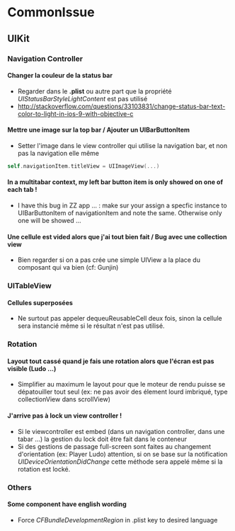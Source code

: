 # CommonIssue

## UIKit
### Navigation Controller
#### Changer la couleur de la status bar
* Regarder dans le **.plist** ou autre part que la propriété _UIStatusBarStyleLightContent_ est pas utilisé
* http://stackoverflow.com/questions/33103831/change-status-bar-text-color-to-light-in-ios-9-with-objective-c

#### Mettre une image sur la top bar / Ajouter un UIBarButtonItem
* Setter l'image dans le view controller qui utilise la navigation bar, et non pas la navigation elle même
``` Swift
self.navigationItem.titleView = UIImageView(...)
```

#### In a multitabar context, my left bar button item is only showed on one of each tab !
* I have this bug in ZZ app ... : make sur your assign a specfic instance to UIBarButtonItem of navigationItem and note the same. Otherwise only one will be showed ...

#### Une cellule est vided alors que j'ai tout bien fait / Bug avec une collection view
* Bien regarder si on a pas crée une simple UIView a la place du composant qui va bien (cf: Gunjin)

### UITableView

#### Cellules superposées
* Ne surtout pas appeler dequeuReusableCell deux fois, sinon la cellule sera instancié même si le résultat n'est pas utilisé.

### Rotation
#### Layout tout cassé quand je fais une rotation alors que l'écran est pas visible (Ludo ...)
* Simplifier au maximum le layout pour que le moteur de rendu puisse se dépatouiller tout seul (ex: ne pas avoir des élement lourd imbriqué, type collectionView dans scrollView)

#### J'arrive pas à lock un view controller !
* Si le viewcontroller est embed (dans un navigation controller, dans une tabar ...) la gestion du lock doit être fait dans le conteneur
* Si des gestions de passage full-screen sont faites au changement d'orientation (ex: Player Ludo) attention, si on se base sur la notification *UIDeviceOrientationDidChange* cette méthode sera appelé même si la rotation est locké.


### Others

#### Some component have english wording
* Force *CFBundleDevelopmentRegion* in .plist key to desired language





